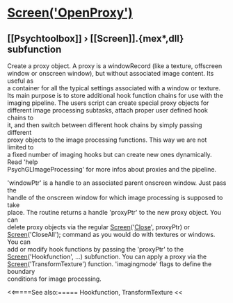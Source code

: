 # [Screen('OpenProxy')](Screen-OpenProxy) 
## [[Psychtoolbox]] &#8250; [[Screen]].{mex*,dll} subfunction


Create a proxy object. A proxy is a windowRecord (like a texture, offscreen  
window or onscreen window), but without associated image content. Its useful as  
a container for all the typical settings associated with a window or texture.  
Its main purpose is to store additional hook function chains for use with the  
imaging pipeline. The users script can create special proxy objects for  
different image processing subtasks, attach proper user defined hook chains to  
it, and then switch between different hook chains by simply passing different  
proxy objects to the image processing functions. This way we are not limited to  
a fixed number of imaging hooks but can create new ones dynamically. Read 'help  
PsychGLImageProcessing' for more infos about proxies and the pipeline.   
  
'windowPtr' is a handle to an associated parent onscreen window. Just pass the  
handle of the onscreen window for which image processing is supposed to take  
place. The routine returns a handle 'proxyPtr' to the new proxy object. You can  
delete proxy objects via the regular [Screen](Screen)('[Close](Close)', proxyPtr) or  
[Screen](Screen)('CloseAll'); command as you would do with textures or windows. You can  
add or modify hook functions by passing the 'proxyPtr' to the  
[Screen](Screen)('Hookfunction', ...) subfunction. You can apply a proxy via the  
[Screen](Screen)('TransformTexture') function. 'imagingmode' flags to define the boundary  
conditions for image processing.   


<<=====See also:=====
Hookfunction, TransformTexture
<<